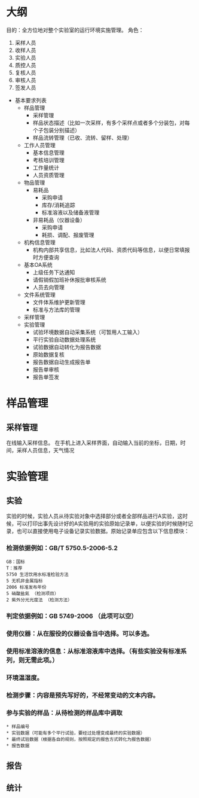 # 大纲
目的：全方位地对整个实验室的运行环境实施管理。
角色：
1. 采样人员
2. 收样人员
3. 实验人员
4. 质控人员
5. 复核人员
6. 审核人员
7. 签发人员
* 基本要求列表
	* 样品管理
		* 采样管理
		* 样品状态描述（比如一次采样，有多个采样点或者多个分装包，对每个子包装分别描述）
		* 样品流转管理（已收、流转、留样、处理）
	* 工作人员管理
		* 基本信息管理
		* 考核培训管理
		* 工作量统计
		* 人员资质管理
	* 物品管理
		* 易耗品
			* 采购申请
			* 库存/消耗追踪
			* 标准溶液以及储备液管理
		* 非易耗品（仪器设备）
			* 采购申请
			* 耗损、调配、报废管理
	* 机构信息管理
		* 机构内部共享信息，比如法人代码、资质代码等信息，以便日常填报时方便查询
	* 基本OA系统
		* 上级任务下达通知
		* 请假销假加班补休报批审核系统
		* 人员去向管理
	* 文件系统管理
		* 文件体系维护更新管理
		* 标准与方法库的管理
	* 采样管理
	* 实验管理
		* 试验环境数据自动采集系统（可暂用人工输入）
		* 平行实验自动数据处理系统
		* 试验数据自动转化为报告数据
		* 原始数据复核
		* 报告数据自动生成报告单
		* 报告单审核
		* 报告单签发

# 样品管理
## 采样管理
在线输入采样信息。
在手机上进入采样界面，自动输入当前的坐标，日期，时间，采样人员信息，天气情况
#  实验管理
## 实验
实验的时候，实验人员从待实验对象中选择部分或者全部样品进行A实验，这时候，可以打印出事先设计好的A实验用的实验原始记录单，以便实验的时候随时记录，也可以直接使用电子设备记录实验数据。原始记录单应包含以下信息模块：  
### 检测依据例如：GB/T 5750.5-2006-5.2
	GB：国标
	T：推荐
	5750 生活饮用水标准检验方法
	5 无机非金属指标
	2006 标准发布年份
	5 硝酸盐氮 （检测项目）
	2 紫外分光光度法 （检测方法）
###  判定依据例如：GB 5749-2006 （此项可以空）
### 使用仪器：从在服役的仪器设备当中选择。可以多选。
### 使用标准溶液的信息：从标准溶液库中选择。（有些实验没有标准系列，则无需此项。）
### 环境温湿度。
### 检测步骤：内容是预先写好的，不经常变动的文本内容。
### 参与实验的样品：从待检测的样品库中调取
	* 样品编号
	* 实验数据（可能有多个平行试验，要经过处理变成最终的实验数据）
	* 最终试验数据（根据各自的规则，按照规定的报告方式转化为报告数据）
	* 报告数据
## 报告

## 统计
<!--stackedit_data:
eyJoaXN0b3J5IjpbMTAxOTAxNDMwMl19
-->